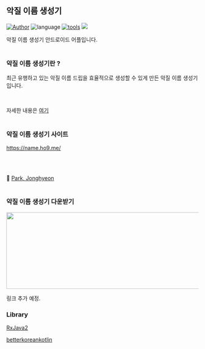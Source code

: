 ## 악질 이름 생성기

[![Author](https://img.shields.io/badge/author-Im--Tae-red.svg)]( https://github.com/Im-Tae ) ![language](https://img.shields.io/badge/language-Kotlin-green) [![tools](https://img.shields.io/badge/tools-Android%20Studio-green)]() [![](https://img.shields.io/badge/license-Apache--2.0-blue)]()

악질 이름 생성기 안드로이드 어플입니다.</br></br>



### 악질 이름 생성기란 ?

최근 유행하고 있는 악질 이름 드립을 효율적으로 생성할 수 있게 만든 악질 이름 생성기 입니다.

</br>



자세한 내용은 [여기](https://name.ho9.me/detail.html) </br></br>



### 악질 이름 생성기 사이트

https://name.ho9.me/



</br></br>

🔗 [Park, Jonghyeon](https://github.com/kpjhg0124)</br></br>



### 악질 이름 생성기 다운받기

[<img src="https://play.google.com/intl/en_us/badges/static/images/badges/en_badge_web_generic.png" width = "600" height = "200"  />](https://play.google.com/store/apps/details?id=com.leaf.prefix_generator_android) 

링크 추가 예정.





### Library

[RxJava2]()

[betterkoreankotlin](https://github.com/daangn/betterkoreankotlin)